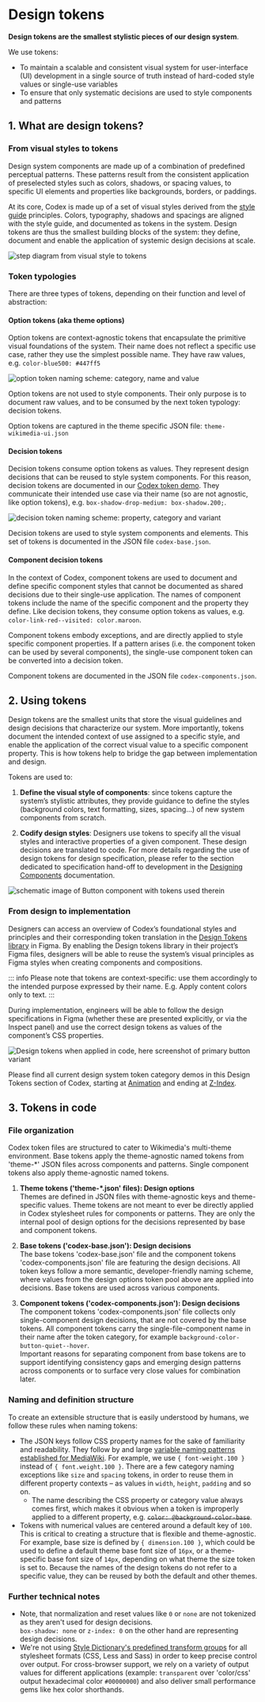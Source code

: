 # Design tokens

**Design tokens are the smallest stylistic pieces of our design system**.

We use tokens:
- To maintain a scalable and consistent visual system for user-interface (UI) development in a
  single source of truth instead of hard-coded style values or single-use variables
- To ensure that only systematic decisions are used to style components and patterns

## 1. What are design tokens?
### From visual styles to tokens
Design system components are made up of a combination of predefined perceptual patterns. These patterns result from the consistent application of preselected styles such as colors, shadows, or spacing values, to specific UI elements and properties like backgrounds, borders, or paddings.

At its core, Codex is made up of a set of visual styles derived from the [style guide](../style-guide/overview) principles. Colors, typography, shadows and spacings are aligned with the style guide, and documented as tokens in the system. Design tokens are thus the smallest building blocks of the system: they define, document and enable the application of systemic design decisions at scale.

![step diagram from visual style to tokens](../assets/design-tokens-overview/what-are-design-tokens-from-visual-styles-to-tokens.png)

### Token typologies

There are three types of tokens, depending on their function and level of abstraction:

#### Option tokens (aka theme options)
Option tokens are context-agnostic tokens that encapsulate the primitive visual foundations of the system. Their name does not reflect a specific use case, rather they use the simplest possible name. They have raw values, e.g. `color-blue500: #447ff5`

![option token naming scheme: category, name and value](../assets/design-tokens-overview/what-are-design-tokens-option-token.png)

Option tokens are not used to style components. Their only purpose is to document raw values, and to be consumed by the next token typology: decision tokens.

Option tokens are captured in the theme specific JSON file: `theme-wikimedia-ui.json`

#### Decision tokens

Decision tokens consume option tokens as values. They represent design decisions that can be reused to style system components. For this reason, decision tokens are documented in our [Codex token demo](./color.md). They communicate their intended use case via their name (so are not agnostic, like option tokens), e.g. `box-shadow-drop-medium: box-shadow.200;`.

![decision token naming scheme: property, category and variant](../assets/design-tokens-overview/what-are-design-tokens-decision-token.png)

Decision tokens are used to style system components and elements. This set of tokens is documented in the JSON file `codex-base.json`.

#### Component decision tokens
In the context of Codex, component tokens are used to document and define specific component styles that cannot be documented as shared decisions due to their single-use application. The names of component tokens include the name of the specific component and the property they define. Like decision tokens, they consume option tokens as values, e.g. `color-link-red--visited: color.maroon`.

Component tokens embody exceptions, and are directly applied to style specific component properties. If a pattern arises (i.e. the component token can be used by several components), the  single-use component token can be converted into a decision token.

Component tokens are documented in the JSON file `codex-components.json`.

## 2. Using tokens
Design tokens are the smallest units that store the visual guidelines and design decisions that characterize our system. More importantly, tokens document the intended context of use assigned to a specific style, and enable the application of the correct visual value to a specific component property. This is how tokens help to bridge the gap between implementation and design.

<div class="cdx-docs-col cdx-docs-col-start cdx-docs-col-m">

Tokens are used to:

1. **Define the visual style of components**: since tokens capture the system’s stylistic
attributes, they provide guidance to define the styles (background colors, text
formatting, sizes, spacing…) of new system components from scratch.

2. **Codify design styles**: Designers use tokens to specify all the visual styles and interactive
properties of a given component. These design decisions are translated to code. For more details
regarding the use of design tokens for design specification, please refer to the section dedicated
to specification hand-off to development in the [Designing Components](../contributing/designing-new-components.md) documentation.

</div>
<div class="cdx-docs-col cdx-docs-col-end cdx-docs-col-m">

![schematic image of Button component with tokens used therein](../assets/design-tokens-overview/using-tokens.png)
</div>

### From design to implementation
Designers can access an overview of Codex’s foundational styles and principles and their corresponding token translation in the [Design Tokens library](https://www.figma.com/file/mRvSsFD2Kwh8AZNjlx7rIl/✨-Design-Tokens-[WIP]?node-id=1%3A119) in Figma. By enabling the Design tokens library in their project’s Figma files, designers will be able to reuse the system’s visual principles as Figma styles when creating components and compositions.

::: info
Please note that tokens are context-specific: use them accordingly to the intended purpose expressed by their name. E.g. Apply content colors only to text.
:::

During implementation, engineers will be able to follow the design specifications in Figma (whether these are presented explicitly, or via the Inspect panel) and use the correct design tokens as values of the component’s CSS properties.

![Design tokens when applied in code, here screenshot of primary button variant](../assets/design-tokens-overview/using-tokens-code.png)

Please find all current design system token category demos in this Design Tokens section of Codex, starting at [Animation](animation.md) and ending at [Z-Index](z-index.md).

## 3. Tokens in code
### File organization
Codex token files are structured to cater to Wikimedia's multi-theme environment. Base tokens apply
the theme-agnostic named tokens from 'theme-*' JSON files across components and patterns. Single
component tokens also apply theme-agnostic named tokens.

1. **Theme tokens ('theme-*.json' files): Design options**<br>
Themes are defined in JSON files with theme-agnostic keys and theme-specific values.
Theme tokens are not meant to ever be directly applied in Codex stylesheet rules for components or
patterns. They are only the internal pool of design options for the decisions represented by base
and component tokens.

2. **Base tokens ('codex-base.json'): Design decisions**<br>
The base tokens 'codex-base.json' file and the component tokens 'codex-components.json' file are
featuring the design decisions. All token keys follow a more semantic, developer-friendly naming
scheme, where values from the design options token pool above are applied into decisions. Base
tokens are used across various components.

3. **Component tokens ('codex-components.json'): Design decisions**<br>
The component tokens 'codex-components.json' file collects only single-component design decisions,
that are not covered by the base tokens. All component tokens carry the single-file-component name
in their name after the token category, for example `background-color-button-quiet--hover`.<br>
Important reasons for separating component from base tokens are to support identifying consistency
gaps and emerging design patterns across components or to surface very close values for
combination later.

### Naming and definition structure
To create an extensible structure that is easily understood by humans, we follow these rules when
naming tokens:

- The JSON keys follow CSS property names for the sake of familiarity and readability. They follow
by and large [variable naming patterns established for MediaWiki](https://www.mediawiki.org/wiki/Manual:Coding_conventions/CSS#Variable_naming). For example, we use `{ font-weight.100 }`
instead of `{ font.weight.100 }`. There are a few category naming exceptions like `size` and
`spacing` tokens, in order to reuse them in different property contexts – as values in `width`,
`height`, `padding` and so on.
  - The name describing the CSS property or category value always comes first, which makes it obvious
when a token is improperly applied to a different property, e.g. ~~`color: @background-color-base`~~.
- Tokens with numerical values are centered around a default key of `100`. This is critical to
creating a structure that is flexible and theme-agnostic. For example, base size is defined by
`{ dimension.100 }`, which could be used to define a default theme base font size of
`16px`, or a theme-specific base font size of `14px`, depending on what theme the size token is set
to. Because the names of the design tokens do not refer to a specific value, they can be reused by
both the default and other themes.

### Further technical notes
- Note, that normalization and reset values like `0` or `none` are not tokenized as they aren't used
for design decisions.<br>
`box-shadow: none` or `z-index: 0` on the other hand are representing design decisions.
- We're not using [Style Dictionary's predefined transform groups](https://github.com/amzn/style-dictionary/blob/main/docs/transform_groups.md) for all stylesheet formats (CSS, Less
and Sass) in order to keep precise control over output. For cross-browser support, we rely on a
variety of output values for different applications (example: `transparent` over 'color/css' output
hexadecimal color `#00000000`) and also deliver small performance gems like hex color shorthands.
